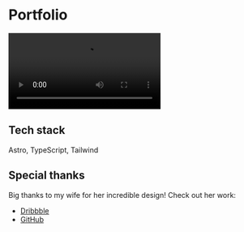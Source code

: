 # Portfolio
![Portfolio preview](/images/portfolio_preview.mp4)

## Tech stack
Astro, TypeScript, Tailwind

## Special thanks
Big thanks to my wife for her incredible design!
Check out her work:
- [Dribbble](https://dribbble.com/Lyonixa) 
- [GitHub](https://www.github.com/Lyonixa)
